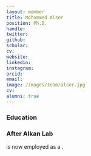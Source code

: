 ```yaml
---
layout: member
title: Mohammed Alser
position: Ph.D. 
handle: 
twitter:
github: 
scholar: 
cv: 
website: 
linkedin: 
instagram:
orcid: 
email: 
image: /images/team/alser.jpg
cv: 
alumni: true
---
```


### Education

### After Alkan Lab
 is now employed as a .
